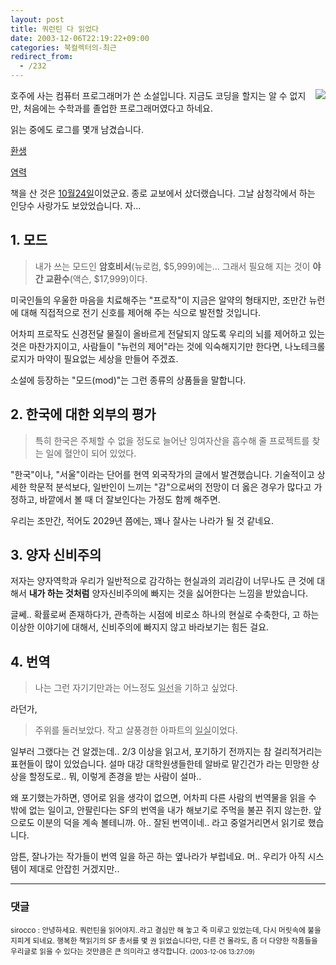 ```yaml
---
layout: post
title: 쿼런틴 다 읽었다
date: 2003-12-06T22:19:22+09:00
categories: 북컬렉터의-최근
redirect_from:
  - /232
---
```


<a href="http://www.bandibook.com/largeimage/2334058.jpg" target="bb"><img src="http://www.bandibook.com/largeimage/2334058.jpg" align="right" /></a>호주에 사는 컴퓨터 프로그래머가 쓴 소설입니다. 지금도 코딩을 할지는 알 수 없지만, 처음에는 수학과를 졸업한 프로그래머였다고 하네요.

읽는 중에도 로그를 몇개 남겼습니다.

<a href="/logs/archives/000385.html" target="aa">환생</a>

<a href="/logs/archives/000387.html" target="aa">염력</a>

책을 산 것은 <a href="/322" target="aa">10월24일</a>이었군요. 종로 교보에서 샀더랬습니다. 그날 삼청각에서 하는 인당수 사랑가도 보았었습니다. 자...

<h2><b>1. 모드</b></h2>

> 내가 쓰는 모드인 <b>암호비서</b>(뉴로컴, $5,999)에는... 그래서 필요해 지는 것이 <b>야간 교환수</b>(액슨, $17,999)이다.

미국인들의 우울한 마음을 치료해주는 "프로작"이 지금은 알약의 형태지만, 조만간 뉴런에 대해 직접적으로 전기 신호를 제어해 주는 식으로 발전할 것입니다.

어차피 프로작도 신경전달 물질이 올바르게 전달되지 않도록 우리의 뇌를 제어하고 있는 것은 마찬가지이고, 사람들이 "뉴런의 제어"라는 것에 익숙해지기만 한다면, 나노테크롤로지가 마약이 필요없는 세상을 만들어 주겠죠.

소설에 등장하는 "모드(mod)"는 그런 종류의 상품들을 말합니다.

<h2><b>2. 한국에 대한 외부의 평가</b></h2>

> 특히 한국은 주체할 수 없을 정도로 늘어난 잉여자산을 흡수해 줄 프로젝트를 찾는 일에 혈안이 되어 있었다.

"한국"이나, "서울"이라는 단어를 현역 외국작가의 글에서 발견했습니다. 기술적이고 상세한 학문적 분석보다, 일반인이 느끼는 "감"으로써의 전망이 더 옳은 경우가 많다고 가정하고, 바깥에서 볼 때 더 잘보인다는 가정도 함께 해주면.

우리는 조만간, 적어도 2029년 쯤에는, 꽤나 잘사는 나라가 될 것 같네요.

<h2><b>3. 양자 신비주의</b></h2>

저자는 양자역학과 우리가 일반적으로 감각하는 현실과의 괴리감이 너무나도 큰 것에 대해서 <b>내가 하는 것처럼</b> 양자신비주의에 빠지는 것을 싫어한다는 느낌을 받았습니다.

글쎄.. 확률로써 존재하다가, 관측하는 시점에 비로소 하나의 현실로 수축한다, 고 하는 이상한 이야기에 대해서, 신비주의에 빠지지 않고 바라보기는 힘든 걸요.

<h2><b>4. 번역</b></h2>

> 나는 그런 자기기만과는 어느정도 <u>일선</u>을 기하고 싶었다.

라던가,

> 주위를 둘러보았다. 작고 살풍경한 아파트의 <u>일실</u>이었다.

일부러 그랬다는 건 알겠는데.. 2/3 이상을 읽고서, 포기하기 전까지는 참 걸리적거리는 표현들이 많이 있었습니다. 설마 대강 대학원생들한테 알바로 맡긴건가 라는 민망한 상상을 할정도로.. 뭐, 이렇게 존경을 받는 사람이 설마..

왜 포기했는가하면, 영어로 읽을 생각이 없으면, 어차피 다른 사람의 번역물을 읽을 수 밖에 없는 일이고, 안팔린다는 SF의 번역을 내가 해보기로 주먹을 불끈 쥐지 않는한. 앞으로도 이분의 덕을 계속 볼테니까. 아.. 잘된 번역이네.. 라고 중얼거리면서 읽기로 했습니다.

암튼, 잘나가는 작가들이 번역 일을 하곤 하는 옆나라가 부럽네요. 머.. 우리가 아직 시스템이 제대로 안잡힌 거겠지만..

* * *

### 댓글



<!--- cmt:499 --->
<!--- mail: --->
<!--- parent:0 --->

<small class=comment>sirocco : 안녕하세요. 쿼런틴을 읽어야지..라고 결심만 해 놓고 죽 미루고 있었는데, 다시 머릿속에 불을 지피게 되네요. 행복한 책읽기의 SF 총서를 몇 권 읽었습니다만, 다른 건 몰라도, 좀 더 다양한 작품들을 우리글로 읽을 수 있다는 것만큼은 큰 의미라고 생각합니다. <small>(2003-12-06 13:27:09)</small></small>

